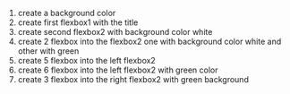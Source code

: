 1. create a background color
2. create first flexbox1 with the title
3. create second flexbox2 with background color white 
4. create 2 flexbox into the flexbox2 one with background color white and other with green
5. create 5 flexbox into the left flexbox2
6. create 6 flexbox into the left flexbox2 with green color 
7. create 3 flexbox into the right flexbox2 with green background